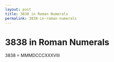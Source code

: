 ```yaml
---
layout: post
title: 3838 in Roman Numerals
permalink: 3838-in-roman-numerals
---
```


# 3838 in Roman Numerals

3838 = MMMDCCCXXXVIII
